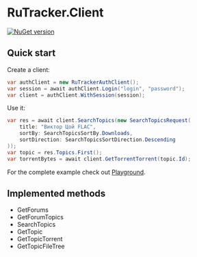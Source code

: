 # RuTracker.Client

[![NuGet version](https://badge.fury.io/nu/RuTracker.Client.svg)](https://www.nuget.org/packages/RuTracker.Client)

## Quick start

Create a client:

```C#
var authClient = new RuTrackerAuthClient();
var session = await authClient.Login("login", "password");
var client = authClient.WithSession(session);
```

Use it:

```C#
var res = await client.SearchTopics(new SearchTopicsRequest(
    title: "Виктор Цой FLAC",
    sortBy: SearchTopicsSortBy.Downloads,
    sortDirection: SearchTopicsSortDirection.Descending
));
var topic = res.Topics.First();
var torrentBytes = await client.GetTorrentTorrent(topic.Id);
```

For the complete example check out [Playground](https://github.com/ilyalatt/RuTracker.Client/blob/master/src/RuTracker.Client.Playground/Program.cs).

## Implemented methods

* GetForums
* GetForumTopics
* SearchTopics
* GetTopic
* GetTopicTorrent
* GetTopicFileTree
